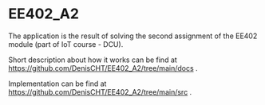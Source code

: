 # EE402_A2

The application is the result of solving the second assignment of the EE402 module (part of IoT course - DCU).

Short description about how it works can be find at https://github.com/DenisCHT/EE402_A2/tree/main/docs .

Implementation can be find at https://github.com/DenisCHT/EE402_A2/tree/main/src .

